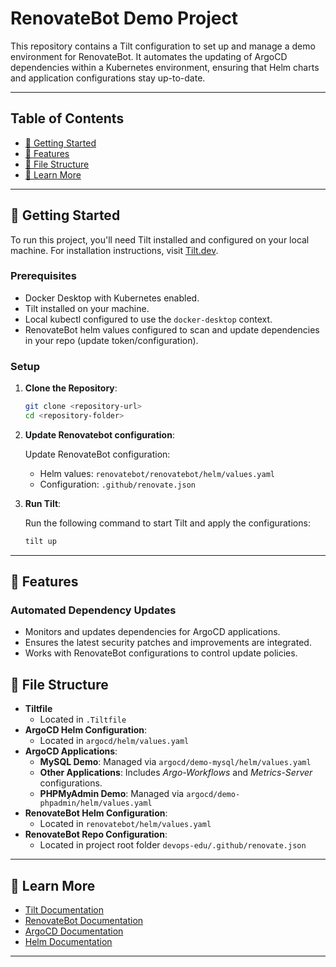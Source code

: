 # RenovateBot Demo Project

This repository contains a Tilt configuration to set up and manage a demo environment for RenovateBot. It automates the updating of ArgoCD dependencies within a Kubernetes environment, ensuring that Helm charts and application configurations stay up-to-date.

---

## Table of Contents
- [🚀 Getting Started](#-getting-started)
- [📜 Features](#-features)
- [📂 File Structure](#-file-structure)
- [📘 Learn More](#-learn-more)

---

## 🚀 Getting Started

To run this project, you'll need Tilt installed and configured on your local machine. For installation instructions, visit [Tilt.dev](https://tilt.dev).

### Prerequisites
- Docker Desktop with Kubernetes enabled.
- Tilt installed on your machine.
- Local kubectl configured to use the `docker-desktop` context.
- RenovateBot helm values configured to scan and update dependencies in your repo (update token/configuration).

### Setup

1. **Clone the Repository**:
   ```bash
   git clone <repository-url>
   cd <repository-folder>
   ```

2. **Update Renovatebot configuration**:
   
   Update RenovateBot configuration:
    - Helm values: `renovatebot/renovatebot/helm/values.yaml`
    - Configuration: `.github/renovate.json`

3. **Run Tilt**:
   
   Run the following command to start Tilt and apply the configurations:
   
   ```bash
   tilt up
   ```

---

## 📜 Features

### Automated Dependency Updates
- Monitors and updates dependencies for ArgoCD applications.
- Ensures the latest security patches and improvements are integrated.
- Works with RenovateBot configurations to control update policies.


## 📂 File Structure
- **Tiltfile**
  - Located in `.Tiltfile`
- **ArgoCD Helm Configuration**:
  - Located in `argocd/helm/values.yaml`
- **ArgoCD Applications**:
  - **MySQL Demo**: Managed via `argocd/demo-mysql/helm/values.yaml`
  - **Other Applications**: Includes *Argo-Workflows* and *Metrics-Server* configurations.
  - **PHPMyAdmin Demo**: Managed via `argocd/demo-phpadmin/helm/values.yaml`
- **RenovateBot Helm Configuration**:
  - Located in `renovatebot/helm/values.yaml`
- **RenovateBot Repo Configuration**:
  - Located in project root folder `devops-edu/.github/renovate.json`

---

## 📘 Learn More

- [Tilt Documentation](https://docs.tilt.dev/)
- [RenovateBot Documentation](https://docs.renovatebot.com/)
- [ArgoCD Documentation](https://argo-cd.readthedocs.io/)
- [Helm Documentation](https://helm.sh/docs/)

---
